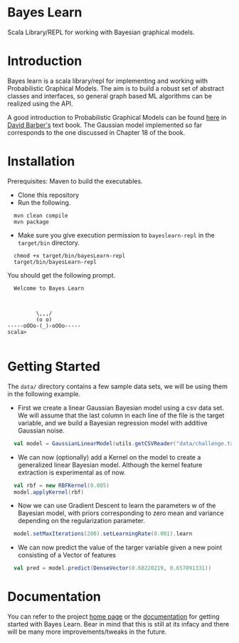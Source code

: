 # Bayes Learn
Scala Library/REPL for working with Bayesian graphical models.

Introduction
============

Bayes learn is a scala library/repl for implementing and working with Probabilistic Graphical Models. The aim is to build a robust set of abstract classes and interfaces, so general graph based ML algorithms can be realized using the API.

A good introduction to Probabilistic Graphical Models can be found [here](http://web4.cs.ucl.ac.uk/staff/D.Barber/textbook/131214.pdf) in [David Barber's](http://web4.cs.ucl.ac.uk/staff/D.Barber/pmwiki/pmwiki.php?n=Brml.HomePage) text book. The Gaussian model implemented so far corresponds to the one discussed in Chapter 18 of the book.

Installation
============
Prerequisites: Maven to build the executables.

* Clone this repository
* Run the following.
```shell
  mvn clean compile
  mvn package
```

* Make sure you give execution permission to `bayeslearn-repl` in the `target/bin` directory.
```shell
  chmod +x target/bin/bayesLearn-repl
  target/bin/bayesLearn-repl
```
  You should get the following prompt.
  
```
  Welcome to Bayes Learn 



         \,,,/
         (o o)
-----oOOo-(_)-oOOo-----
scala> 
  
```

Getting Started
===============

The `data/` directory contains a few sample data sets, we will be using them in the following example.

* First we create a linear Gaussian Bayesian model using a csv data set. We will assume that the last column in each line of the file is the target variable, and we build a Bayesian regression model with additive Gaussian noise.

```scala
  val model = GaussianLinearModel(utils.getCSVReader("data/challenge.txt", '\t'), true, "regression")
```

* We can now (optionally) add a Kernel on the model to create a generalized linear Bayesian model. Although the kernel feature extraction is experimental as of now.

```scala
  val rbf = new RBFKernel(0.005)
  model.applyKernel(rbf)
```

* Now we can use Gradient Descent to learn the parameters w of the Bayesian model, with priors corresponding to zero mean and variance depending on the regularization parameter.

```scala
  model.setMaxIterations(200).setLearningRate(0.001).learn
```

* We can now predict the value of the targer variable given a new point consisting of a Vector of features

```scala
  val pred = model.predict(DenseVector(0.68220219, 0.657091331))
```

Documentation
=============
You can refer to the project [home page](http://mandar2812.github.io/bayeslearn/) or the [documentation](http://mandar2812.github.io/bayeslearn/target/site/scaladocs/index.html#package) for getting started with Bayes Learn. Bear in mind that this is still at its infacy and there will be many more improvements/tweaks in the future.
